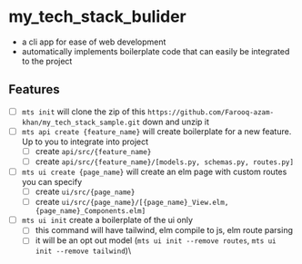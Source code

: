 # my_tech_stack_bulider
* a cli app for ease of web development
* automatically implements boilerplate code that can easily be integrated to the project


## Features 
* [ ] `mts init` will clone the zip of this `https://github.com/Farooq-azam-khan/my_tech_stack_sample.git` down and unzip it
* [ ] `mts api create {feature_name}` will create boilerplate for a new feature. Up to you to integrate into project
    * [ ] create `api/src/{feature_name}`
    * [ ] create `api/src/{feature_name}/[models.py, schemas.py, routes.py]`
* [ ] `mts ui create {page_name}` will create an elm page with custom routes you can specify 
   * [ ] create `ui/src/{page_name}`
   * [ ] create `ui/src/{page_name}/[{page_name}_View.elm, {page_name}_Components.elm]`
* [ ] `mts ui init` create a boilerplate of the ui only
    * [ ] this command will have tailwind, elm compile to js, elm route parsing
    * [ ] it will be an opt out model (`mts ui init --remove routes`, `mts ui init --remove tailwind`)\
